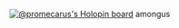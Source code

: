 [![@promecarus's Holopin board](https://holopin.me/promecarus)](https://holopin.io/@promecarus)
amongus